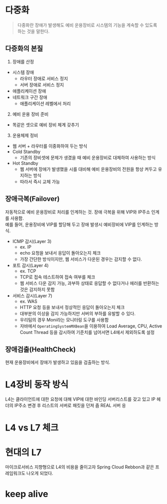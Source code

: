 # 다중화
>다중화란 장애가 발생해도 예비 운용장비로 시스템의 기능을 계속할 수 있도록 하는 것을 말한다.

## 다증화의 본질
1. 장애를 산정
- 시스템 장애
    - 라우터 장애로 서비스 정지
    - 서버 장애로 서비스 정지
- 애플리케이션 장애
- 네트워크 구간 장애
    - 애플리케이션 레벨에서 처리

2. 예비 운용 장비 준비
- 똑같은 셋으로 예비 장비 체계 갖추기

3. 운용체제 정비
- 웹 서버 + 라우터를 이중화하여 두는 방식
- Cold Standby
    - 기존의 장비셋에 문제가 생겼을 때 예비 운용장비로 대체하여 사용하는 방식
- Hot Standby
    - 웹 서버에 장애가 발생했을 시를 대비해 예비 운용장비의 전원을 항상 켜두고 유지하는 방식
    - 따라서 즉시 교체 가능

## 장애극복(Failover)
자동적으로 예비 운용장비로 처리를 인계하는 것. 장애 극복을 위해 VIP와 IP주소 인계를 사용함.<br> 
예를 들어, 운용장비에 VIP를 할당해 두고 장애 발생시 예비장비에 VIP를 인계하는 방식.

- ICMP 감시(Layer 3)
    - ex. IP
    - echo 요청을 보내서 응답이 돌아오는지 체크
    - 가장 간단한 방식이지만, 웹 서비스가 다운된 경우는 감지할 수 없다.
- 포트 감시(Layer 4)
    - ex. TCP
    - TCP로 접속 테스트하여 접속 여부를 체크
    - 웹 서비스 다운 감지 가능, 과부하 상태로 응답할 수 없다거나 에러를 반환하는 것은 감지하지 못함
- 서비스 감시(Layer 7)
    - ex. WAS
    - HTTP 요청 등을 보내서 정상적인 응답이 돌아오는지 체크
    - 대부분의 이상을 감지 가능하지만 서버의 부하를 유발할 수 있다.
    - 우리팀의 경우 Moni라는 모니터링 도구를 사용함
    - 자바에서 `OperatingSystemMXBean`을 이용하여 Load Average, CPU, Active Count Thread 등을 감시하여 기준치를 넘어서면 L4에서 제외하도록 설정

## 장애검출(HealthCheck)
현재 운용장비에서 장애가 발생하고 있음을 검출하는 방식.

    
# L4장비 동작 방식
L4는 클라이언트에 대한 요청에 대해 VIP에 대한 바인딩 서버리스트를 갖고 있고 IP 헤더의 IP주소 변경 후 리스트의 서버로 패킷을 던져 줌
REAL 서버 응

# L4 vs L7 체크

# 현대의 L7
마이크로서비스 지향형으로 L4의 비용을 줄이고자 Spring Cloud Rebbon과 같은 프레임워크도 나오게 되었다.


# keep alive
